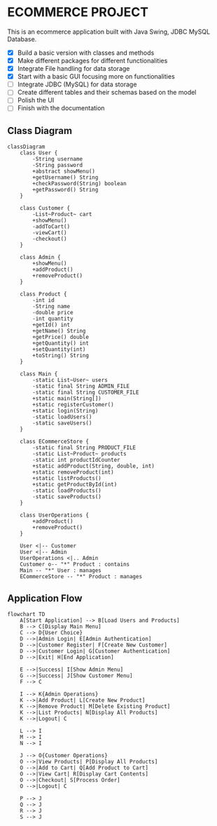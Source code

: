 # ECOMMERCE PROJECT

This is an ecommerce application built with Java Swing, JDBC MySQL Database. 

- [x] Build a basic version with classes and methods
- [x] Make different packages for different functionalities
- [x] Integrate File handling for data storage
- [x] Start with a basic GUI focusing more on functionalities
- [ ] Integrate JDBC (MySQL) for data storage
- [ ] Create different tables and their schemas based on the model
- [ ] Polish the UI
- [ ] Finish with the documentation

## Class Diagram

```mermaid
classDiagram
    class User {
        -String username
        -String password
        +abstract showMenu()
        +getUsername() String
        +checkPassword(String) boolean
        +getPassword() String
    }
    
    class Customer {
        -List~Product~ cart
        +showMenu()
        -addToCart()
        -viewCart()
        -checkout()
    }
    
    class Admin {
        +showMenu()
        +addProduct()
        +removeProduct()
    }
    
    class Product {
        -int id
        -String name
        -double price
        -int quantity
        +getId() int
        +getName() String
        +getPrice() double
        +getQuantity() int
        +setQuantity(int)
        +toString() String
    }
    
    class Main {
        -static List~User~ users
        -static final String ADMIN_FILE
        -static final String CUSTOMER_FILE
        +static main(String[])
        +static registerCustomer()
        +static login(String)
        -static loadUsers()
        -static saveUsers()
    }
    
    class ECommerceStore {
        -static final String PRODUCT_FILE
        -static List~Product~ products
        -static int productIdCounter
        +static addProduct(String, double, int)
        +static removeProduct(int)
        +static listProducts()
        +static getProductById(int)
        -static loadProducts()
        -static saveProducts()
    }
    
    class UserOperations {
        +addProduct()
        +removeProduct()
    }
    
    User <|-- Customer
    User <|-- Admin
    UserOperations <|.. Admin
    Customer o-- "*" Product : contains
    Main -- "*" User : manages
    ECommerceStore -- "*" Product : manages
```

## Application Flow

```mermaid
flowchart TD
    A[Start Application] --> B[Load Users and Products]
    B --> C[Display Main Menu]
    C --> D{User Choice}
    D -->|Admin Login| E[Admin Authentication]
    D -->|Customer Register| F[Create New Customer]
    D -->|Customer Login| G[Customer Authentication]
    D -->|Exit| H[End Application]
    
    E -->|Success| I[Show Admin Menu]
    G -->|Success| J[Show Customer Menu]
    F --> C
    
    I --> K{Admin Operations}
    K -->|Add Product| L[Create New Product]
    K -->|Remove Product| M[Delete Existing Product]
    K -->|List Products| N[Display All Products]
    K -->|Logout| C
    
    L --> I
    M --> I
    N --> I
    
    J --> O{Customer Operations}
    O -->|View Products| P[Display All Products]
    O -->|Add to Cart| Q[Add Product to Cart]
    O -->|View Cart| R[Display Cart Contents]
    O -->|Checkout| S[Process Order]
    O -->|Logout| C
    
    P --> J
    Q --> J
    R --> J
    S --> J
```
